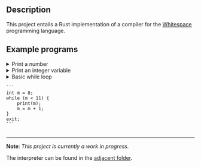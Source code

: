 ## Description

This project entails a Rust implementation of a compiler for the [Whitespace](http://compsoc.dur.ac.uk/whitespace/tutorial.php) programming language.

## Example programs

<details>
  <summary>Print a number</summary>
  
  ```
  print(101);
  exit;
  ```
</details>

<details>
  <summary>Print an integer variable</summary>
  
  ```
  int m = 11;
  print(m);
  exit;
  ```
</details>

<details>
    <summary>Basic while loop</summery>

    ```
    int m = 8;
    while (m < 11) {
        print(m);
        m = m + 1;
    }
    exit;
    ```
</details>

---

**Note**: _This project is currently a work in progress._

The interpreter can be found in the [adjacent folder](../interpreter/).
